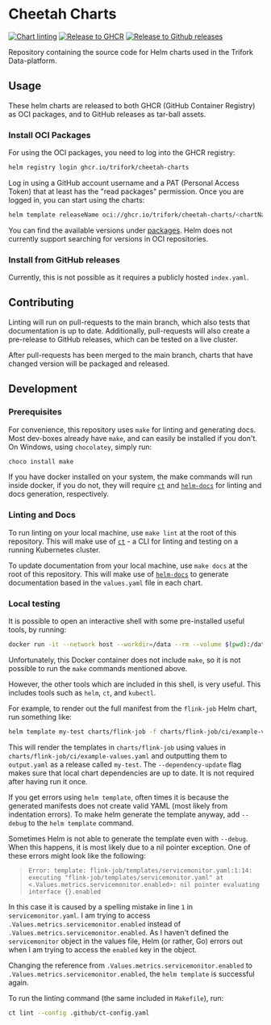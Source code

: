# Cheetah Charts

[![Chart linting](https://github.com/trifork/cheetah-charts/actions/workflows/lint.yaml/badge.svg)](https://github.com/trifork/cheetah-charts/actions/workflows/lint.yaml)
[![Release to GHCR](https://github.com/trifork/cheetah-charts/actions/workflows/release-oci.yaml/badge.svg)](https://github.com/trifork/cheetah-charts/actions/workflows/release-oci.yaml)
[![Release to Github releases](https://github.com/trifork/cheetah-charts/actions/workflows/release.yaml/badge.svg)](https://github.com/trifork/cheetah-charts/actions/workflows/release.yaml)

Repository containing the source code for Helm charts used in the Trifork Data-platform.

## Usage

These helm charts are released to both GHCR (GitHub Container Registry) as OCI packages, and to GitHub releases as tar-ball assets.

### Install OCI Packages

For using the OCI packages, you need to log into the GHCR registry:

```bash
helm registry login ghcr.io/trifork/cheetah-charts
```

Log in using a GitHub account username and a PAT (Personal Access Token) that at least has the "read packages" permission.
Once you are logged in, you can start using the charts:

```bash
helm template releaseName oci://ghcr.io/trifork/cheetah-charts/<chartName> [--version x.x.x]
```

You can find the available versions under [packages](https://github.com/orgs/trifork/packages?repo_name=cheetah-charts).
Helm does not currently support searching for versions in OCI repositories.

### Install from GitHub releases

Currently, this is not possible as it requires a publicly hosted `index.yaml`.

## Contributing

Linting will run on pull-requests to the main branch, which also tests that documentation is up to date.
Additionally, pull-requests will also create a pre-release to GitHub releases, which can be tested on a live cluster.

After pull-requests has been merged to the main branch, charts that have changed version will be packaged and released.

## Development
### Prerequisites
For convenience, this repository uses `make` for linting and generating docs. Most dev-boxes already have `make`, and can easily be installed if you don't. On Windows, using `chocolatey`, simply run:
```bash
choco install make
```

If you have docker installed on your system, the make commands will run inside docker, if you do not, they will require [`ct`](https://github.com/helm/chart-testing) and [`helm-docs`](https://github.com/norwoodj/helm-docs) for linting and docs generation, respectively.

### Linting and Docs

To run linting on your local machine, use `make lint` at the root of this repository.
This will make use of [`ct`](https://github.com/helm/chart-testing) - a CLI for linting and testing on a running Kubernetes cluster.

To update documentation from your local machine, use `make docs` at the root of this repository.
This will make use of [`helm-docs`](https://github.com/norwoodj/helm-docs) to generate documentation based in the `values.yaml` file in each chart.

### Local testing

It is possible to open an interactive shell with some pre-installed useful tools, by running:

```bash
docker run -it --network host --workdir=/data --rm --volume $(pwd):/data quay.io/helmpack/chart-testing:v3.5.0
```

Unfortunately, this Docker container does not include `make`, so it is not possible to run the `make` commands mentioned above.

However, the other tools which are included in this shell, is very useful.
This includes tools such as `helm`, `ct`, and `kubectl`.

For example, to render out the full manifest from the `flink-job` Helm chart, run something like:

```bash
helm template my-test charts/flink-job -f charts/flink-job/ci/example-values.yaml --dependency-update > output.yaml
```

This will render the templates in `charts/flink-job` using values in `charts/flink-job/ci/example-values.yaml` and outputting them to `output.yaml` as a release called `my-test`.
The `--dependency-update` flag makes sure that local chart dependencies are up to date.
It is not required after having run it once.

If you get errors using `helm template`, often times it is because the generated manifests does not create valid YAML (most likely from indentation errors).
To make helm generate the template anyway, add `--debug` to the `helm template` command.

Sometimes Helm is not able to generate the template even with `--debug`.
When this happens, it is most likely due to a nil pointer exception.
One of these errors might look like the following:

> `Error: template: flink-job/templates/servicemonitor.yaml:1:14: executing "flink-job/templates/servicemonitor.yaml" at <.Values.metrics.servicemonitor.enabled>: nil pointer evaluating interface {}.enabled`

In this case it is caused by a spelling mistake in line `1` in `servicemonitor.yaml`.
I am trying to access `.Values.metrics.servicemonitor.enabled` instead of `.Values.metrics.servicemonitor.enabled`.
As I haven't defined the `servicemonitor` object in the values file, Helm (or rather, Go) errors out when I am trying to access the `enabled` key in the object.

Changing the reference from `.Values.metrics.servicemonitor.enabled` to `.Values.metrics.servicemonitor.enabled`, the `helm template` is successful again.

To run the linting command (the same included in `Makefile`), run:

```bash
ct lint --config .github/ct-config.yaml
```
